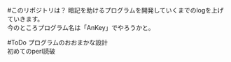 #このリポジトリは？
暗記を助けるプログラムを開発していくまでのlogを上げていきます。  
今のところプログラム名は「AnKey」でやろうかと。  


#ToDo
プログラムのおおまかな設計  
初めてのperl読破  


